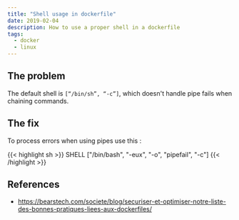 ```yaml
---
title: "Shell usage in dockerfile"
date: 2019-02-04
description: How to use a proper shell in a dockerfile
tags:
  - docker
  - linux
---
```


## The problem

The default shell is `[“/bin/sh”, “-c”]`, which doesn't handle pipe fails when chaining commands.

## The fix

To process errors when using pipes use this :

{{< highlight sh >}}
SHELL ["/bin/bash", "-eux", "-o", "pipefail", "-c"]
{{< /highlight >}}

## References
- https://bearstech.com/societe/blog/securiser-et-optimiser-notre-liste-des-bonnes-pratiques-liees-aux-dockerfiles/

